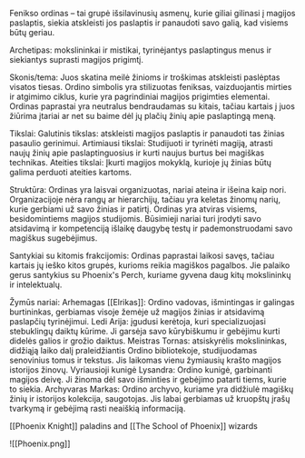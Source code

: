 Fenikso ordinas – tai grupė išsilavinusių asmenų, kurie giliai gilinasi į magijos paslaptis, siekia atskleisti jos paslaptis ir panaudoti savo galią, kad visiems būtų geriau. 

Archetipas: 
	mokslininkai ir mistikai, tyrinėjantys paslaptingus menus ir siekiantys suprasti magijos prigimtį. 

Skonis/tema: 
	Juos skatina meilė žinioms ir troškimas atskleisti paslėptas visatos tiesas. 
	Ordino simbolis yra stilizuotas feniksas, vaizduojantis mirties ir atgimimo ciklus, kurie yra pagrindiniai magijos prigimties elementai.
	Ordinas paprastai yra neutralus bendraudamas su kitais, tačiau kartais į juos žiūrima įtariai ar net su baime dėl jų plačių žinių apie paslaptingą meną.

Tikslai:
	Galutinis tikslas: atskleisti magijos paslaptis ir panaudoti tas žinias pasaulio gerinimui. 
	Artimiausi tikslai: Studijuoti ir tyrinėti magiją, atrasti naujų žinių apie paslaptinguosius ir kurti naujus burtus bei magiškas technikas. 
	Ateities tikslai: Įkurti magijos mokyklą, kurioje jų žinias būtų galima perduoti ateities kartoms. 

Struktūra: 
	Ordinas yra laisvai organizuotas, nariai ateina ir išeina kaip nori. 
	Organizacijoje nėra rangų ar hierarchijų, tačiau yra keletas žinomų narių, kurie gerbiami už savo žinias ir patirtį. 
	Ordinas yra atviras visiems, besidomintiems magijos studijomis. Būsimieji nariai turi įrodyti savo atsidavimą ir kompetenciją išlaikę daugybę testų ir pademonstruodami savo magiškus sugebėjimus. 

Santykiai su kitomis frakcijomis: 
	Ordinas paprastai laikosi savęs, tačiau kartais jų ieško kitos grupės, kurioms reikia magiškos pagalbos. 
	Jie palaiko gerus santykius su Phoenix's Perch, kuriame gyvena daug kitų mokslininkų ir intelektualų.

Žymūs nariai:
	Arhemagas [[Elrikas]]: Ordino vadovas, išmintingas ir galingas burtininkas, gerbiamas visoje žemėje už magijos žinias ir atsidavimą paslapčių tyrinėjimui. 
	Ledi Arija: įgudusi kerėtoja, kuri specializuojasi stebuklingų daiktų kūrime. Ji garsėja savo kūrybiškumu ir gebėjimu kurti didelės galios ir grožio daiktus. 
	Meistras Tornas: atsiskyrėlis mokslininkas, didžiąją laiko dalį praleidžiantis Ordino bibliotekoje, studijuodamas senovinius tomus ir tekstus. Jis laikomas vienu žymiausių krašto magijos istorijos žinovų. 
	Vyriausioji kunigė Lysandra: Ordino kunigė, garbinanti magijos deivę. Ji žinoma dėl savo išminties ir gebėjimo patarti tiems, kurie to siekia.
	Archyvaras Markas: Ordino archyvo, kuriame yra didžiulė magiškų žinių ir istorijos kolekcija, saugotojas. Jis labai gerbiamas už kruopštų įrašų tvarkymą ir gebėjimą rasti neaiškią informaciją.

[[Phoenix Knight]] paladins and [[The School of Phoenix]] wizards


![[Phoenix.png]]
